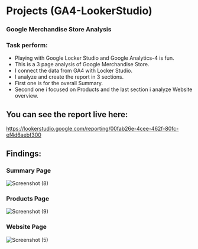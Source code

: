 # Projects (GA4-LookerStudio)
### Google Merchandise Store Analysis

### Task perform:
* Playing with Google Locker Studio and Google Analytics-4  is fun. 
* This is a 3 page analysis of Google Merchandise Store. 
* I connect the data from GA4 with Locker Studio.
* I analyze and create the report in 3 sections. 
* First one is for the overall Summary. 
* Second one i focused on Products and the last section i analyze Website overview.
## You can see the report live here:
https://lookerstudio.google.com/reporting/00fab26e-4cee-462f-80fc-ef4d6aebf300


## Findings:
### Summary Page

![Screenshot (8)](https://github.com/PervejHosen/GA4_LockerStudio-Projects/assets/117522848/294455c6-de57-495c-aecb-403cb642f3e2)

### Products Page

![Screenshot (9)](https://github.com/PervejHosen/GA4_LockerStudio-Projects/assets/117522848/499e65d0-cc2f-40a7-a68a-07039ba50d2e)


### Website Page

![Screenshot (5)](https://github.com/PervejHosen/GA4_LockerStudio-Projects/assets/117522848/5246d06d-8aad-444d-981a-80d6a82fd8ad)


